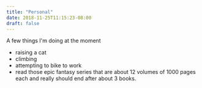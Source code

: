 ```yaml
---
title: "Personal"
date: 2018-11-25T11:15:23-08:00
draft: false
---
```


A few things I'm doing at the moment

- raising a cat
- climbing
- attempting to bike to work
- read those epic fantasy series that are about 12 volumes of 1000 pages each and really should end after about 3 books.
